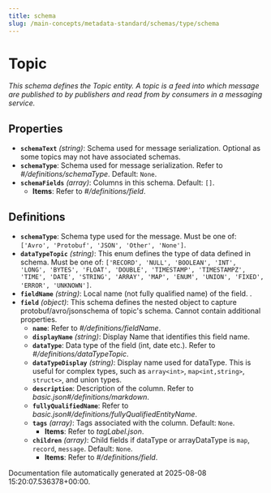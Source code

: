 ```yaml
---
title: schema
slug: /main-concepts/metadata-standard/schemas/type/schema
---
```


# Topic

*This schema defines the Topic entity. A topic is a feed into which message are published to by publishers and read from by consumers in a messaging service.*

## Properties

- **`schemaText`** *(string)*: Schema used for message serialization. Optional as some topics may not have associated schemas.
- **`schemaType`**: Schema used for message serialization. Refer to *#/definitions/schemaType*. Default: `None`.
- **`schemaFields`** *(array)*: Columns in this schema. Default: `[]`.
  - **Items**: Refer to *#/definitions/field*.
## Definitions

- **`schemaType`**: Schema type used for the message. Must be one of: `['Avro', 'Protobuf', 'JSON', 'Other', 'None']`.
- **`dataTypeTopic`** *(string)*: This enum defines the type of data defined in schema. Must be one of: `['RECORD', 'NULL', 'BOOLEAN', 'INT', 'LONG', 'BYTES', 'FLOAT', 'DOUBLE', 'TIMESTAMP', 'TIMESTAMPZ', 'TIME', 'DATE', 'STRING', 'ARRAY', 'MAP', 'ENUM', 'UNION', 'FIXED', 'ERROR', 'UNKNOWN']`.
- **`fieldName`** *(string)*: Local name (not fully qualified name) of the field. .
- **`field`** *(object)*: This schema defines the nested object to capture protobuf/avro/jsonschema of topic's schema. Cannot contain additional properties.
  - **`name`**: Refer to *#/definitions/fieldName*.
  - **`displayName`** *(string)*: Display Name that identifies this field name.
  - **`dataType`**: Data type of the field (int, date etc.). Refer to *#/definitions/dataTypeTopic*.
  - **`dataTypeDisplay`** *(string)*: Display name used for dataType. This is useful for complex types, such as `array<int>`, `map<int,string>`, `struct<>`, and union types.
  - **`description`**: Description of the column. Refer to *basic.json#/definitions/markdown*.
  - **`fullyQualifiedName`**: Refer to *basic.json#/definitions/fullyQualifiedEntityName*.
  - **`tags`** *(array)*: Tags associated with the column. Default: `None`.
    - **Items**: Refer to *tagLabel.json*.
  - **`children`** *(array)*: Child fields if dataType or arrayDataType is `map`, `record`, `message`. Default: `None`.
    - **Items**: Refer to *#/definitions/field*.


Documentation file automatically generated at 2025-08-08 15:20:07.536378+00:00.
